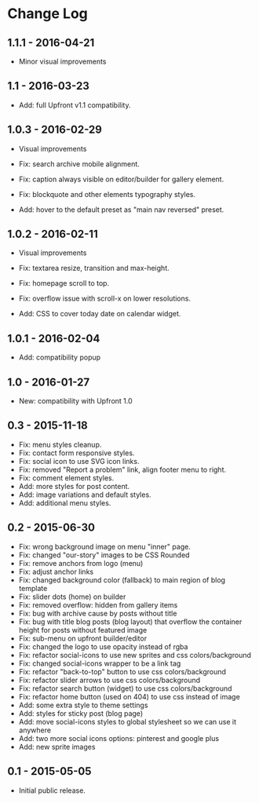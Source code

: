Change Log
============


1.1.1 - 2016-04-21
-------------------------------------------------------------------------------
- Minor visual improvements

1.1 - 2016-03-23
-------------------------------------------------------------------------------
- Add: full Upfront v1.1 compatibility.

1.0.3 - 2016-02-29
-------------------------------------------------------------------------------
- Visual improvements

- Fix: search archive mobile alignment.
- Fix: caption always visible on editor/builder for gallery element.
- Fix: blockquote and other elements typography styles.
- Add: hover to the default preset as "main nav reversed" preset.

1.0.2 - 2016-02-11
-------------------------------------------------------------------------------
- Visual improvements

- Fix: textarea resize, transition and max-height.
- Fix: homepage scroll to top.
- Fix: overflow issue with scroll-x on lower resolutions.
- Add: CSS to cover today date on calendar widget.

1.0.1 - 2016-02-04
-------------------------------------------------------------------------------
- Add: compatibility popup

1.0 - 2016-01-27
-------------------------------------------------------------------------------
- New: compatibility with Upfront 1.0

0.3 - 2015-11-18
-------------------------------------------------------------------------------
- Fix: menu styles cleanup.
- Fix: contact form responsive styles.
- Fix: social icon to use SVG icon links.
- Fix: removed "Report a problem" link, align footer menu to right.
- Fix: comment element styles.
- Add: more styles for post content.
- Add: image variations and default styles.
- Add: additional menu styles.

0.2 - 2015-06-30
-------------------------------------------------------------------------------
- Fix: wrong background image on menu "inner" page.
- Fix: changed "our-story" images to be CSS Rounded
- Fix: remove anchors from logo (menu)
- Fix: adjust anchor links
- Fix: changed background color (fallback) to main region of blog template
- Fix: slider dots (home) on builder
- Fix: removed overflow: hidden from gallery items
- Fix: bug with archive cause by posts without title
- Fix: bug with title blog posts (blog layout) that overflow the container height for posts without featured image
- Fix: sub-menu on upfront builder/editor
- Fix: changed the logo to use opacity instead of rgba
- Fix: refactor social-icons to use new sprites and css colors/background
- Fix: changed social-icons wrapper to be a link tag
- Fix: refactor "back-to-top" button to use css colors/background
- Fix: refactor slider arrows to use css colors/background
- Fix: refactor search button (widget) to use css colors/background
- Fix: refactor home button (used on 404) to use css instead of image
- Add: some extra style to theme settings
- Add: styles for sticky post (blog page)
- Add: move social-icons styles to global stylesheet so we can use it anywhere
- Add: two more social icons options: pinterest and google plus
- Add: new sprite images

0.1 - 2015-05-05
-------------------------------------------------------------------------------
- Initial public release.